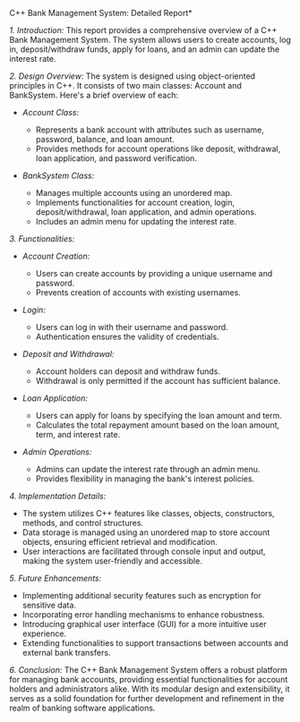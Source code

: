 C++ Bank Management System: Detailed Report*

*1. Introduction:*
This report provides a comprehensive overview of a C++ Bank Management System. The system allows users to create accounts, log in, deposit/withdraw funds, apply for loans, and an admin can update the interest rate.

*2. Design Overview:*
The system is designed using object-oriented principles in C++. It consists of two main classes: Account and BankSystem. Here's a brief overview of each:

- *Account Class:* 
  - Represents a bank account with attributes such as username, password, balance, and loan amount.
  - Provides methods for account operations like deposit, withdrawal, loan application, and password verification.

- *BankSystem Class:*
  - Manages multiple accounts using an unordered map.
  - Implements functionalities for account creation, login, deposit/withdrawal, loan application, and admin operations.
  - Includes an admin menu for updating the interest rate.

*3. Functionalities:*
- *Account Creation:* 
  - Users can create accounts by providing a unique username and password.
  - Prevents creation of accounts with existing usernames.

- *Login:*
  - Users can log in with their username and password.
  - Authentication ensures the validity of credentials.

- *Deposit and Withdrawal:*
  - Account holders can deposit and withdraw funds.
  - Withdrawal is only permitted if the account has sufficient balance.

- *Loan Application:*
  - Users can apply for loans by specifying the loan amount and term.
  - Calculates the total repayment amount based on the loan amount, term, and interest rate.

- *Admin Operations:*
  - Admins can update the interest rate through an admin menu.
  - Provides flexibility in managing the bank's interest policies.

*4. Implementation Details:*
- The system utilizes C++ features like classes, objects, constructors, methods, and control structures.
- Data storage is managed using an unordered map to store account objects, ensuring efficient retrieval and modification.
- User interactions are facilitated through console input and output, making the system user-friendly and accessible.

*5. Future Enhancements:*
- Implementing additional security features such as encryption for sensitive data.
- Incorporating error handling mechanisms to enhance robustness.
- Introducing graphical user interface (GUI) for a more intuitive user experience.
- Extending functionalities to support transactions between accounts and external bank transfers.

*6. Conclusion:*
The C++ Bank Management System offers a robust platform for managing bank accounts, providing essential functionalities for account holders and administrators alike. With its modular design and extensibility, it serves as a solid foundation for further development and refinement in the realm of banking software applications.
